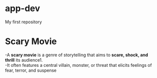 # app-dev
My first repository

# Scary Movie

-A **scary movie** is a genre of storytelling that aims to **scare, shock, and thrill** its audience1.  
-It often features a central villain, monster, or threat that elicits feelings of fear, terror, and suspense
